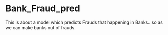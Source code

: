 # Bank_Fraud_pred
This is about a model which predicts Frauds that happening in Banks...so as we can make banks out of frauds.
